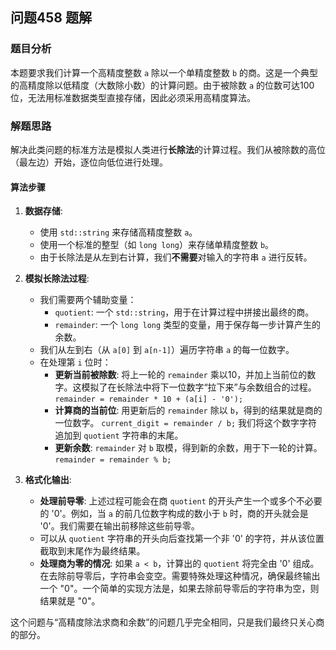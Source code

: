 ## 问题458 题解

### 题目分析

本题要求我们计算一个高精度整数 `a` 除以一个单精度整数 `b` 的商。这是一个典型的高精度除以低精度（大数除小数）的计算问题。由于被除数 `a` 的位数可达100位，无法用标准数据类型直接存储，因此必须采用高精度算法。

### 解题思路

解决此类问题的标准方法是模拟人类进行**长除法**的计算过程。我们从被除数的高位（最左边）开始，逐位向低位进行处理。

#### 算法步骤

1.  **数据存储**:
    -   使用 `std::string` 来存储高精度整数 `a`。
    -   使用一个标准的整型（如 `long long`）来存储单精度整数 `b`。
    -   由于长除法是从左到右计算，我们**不需要**对输入的字符串 `a` 进行反转。

2.  **模拟长除法过程**:
    -   我们需要两个辅助变量：
        -   `quotient`: 一个 `std::string`，用于在计算过程中拼接出最终的商。
        -   `remainder`: 一个 `long long` 类型的变量，用于保存每一步计算产生的余数。
    -   我们从左到右（从 `a[0]` 到 `a[n-1]`）遍历字符串 `a` 的每一位数字。
    -   在处理第 `i` 位时：
        -   **更新当前被除数**: 将上一轮的 `remainder` 乘以10，并加上当前位的数字。这模拟了在长除法中将下一位数字“拉下来”与余数组合的过程。
            `remainder = remainder * 10 + (a[i] - '0');`
        -   **计算商的当前位**: 用更新后的 `remainder` 除以 `b`，得到的结果就是商的一位数字。
            `current_digit = remainder / b;`
            我们将这个数字字符追加到 `quotient` 字符串的末尾。
        -   **更新余数**: `remainder` 对 `b` 取模，得到新的余数，用于下一轮的计算。
            `remainder = remainder % b;`

3.  **格式化输出**:
    -   **处理前导零**: 上述过程可能会在商 `quotient` 的开头产生一个或多个不必要的 '0'。例如，当 `a` 的前几位数字构成的数小于 `b` 时，商的开头就会是 '0'。我们需要在输出前移除这些前导零。
    -   可以从 `quotient` 字符串的开头向后查找第一个非 '0' 的字符，并从该位置截取到末尾作为最终结果。
    -   **处理商为零的情况**: 如果 `a < b`，计算出的 `quotient` 将完全由 '0' 组成。在去除前导零后，字符串会变空。需要特殊处理这种情况，确保最终输出一个 "0"。一个简单的实现方法是，如果去除前导零后的字符串为空，则结果就是 "0"。

这个问题与“高精度除法求商和余数”的问题几乎完全相同，只是我们最终只关心商的部分。
